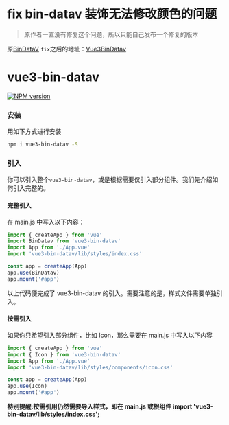 # fix bin-datav 装饰无法修改颜色的问题

> 原作者一直没有修复这个问题，所以只能自己发布一个修复的版本

 原[BinDataV](https://github.com/wangbin3162/bin-datav) 
`fix`之后的地址：[Vue3BinDatav](https://github.com/BeginnerDone/bin-datav)

# vue3-bin-datav


[![NPM version](https://img.shields.io/npm/v/bin-datav.svg)](https://www.npmjs.com/package/vue3-bin-datav)

### 安装

用如下方式进行安装

```bash
npm i vue3-bin-datav -S
```

### 引入

你可以引入整个`vue3-bin-datav`，或是根据需要仅引入部分组件。我们先介绍如何引入完整的。

#### 完整引入

在 main.js 中写入以下内容：

```javascript
import { createApp } from 'vue'
import BinDatav from 'vue3-bin-datav'
import App from './App.vue'
import 'vue3-bin-datav/lib/styles/index.css'

const app = createApp(App)
app.use(BinDatav)
app.mount('#app')
```

以上代码便完成了 vue3-bin-datav 的引入。需要注意的是，样式文件需要单独引入。

#### 按需引入

如果你只希望引入部分组件，比如 Icon，那么需要在 main.js 中写入以下内容

```javascript
import { createApp } from 'vue'
import { Icon } from 'vue3-bin-datav'
import App from './App.vue'
import 'vue3-bin-datav/lib/styles/components/icon.css'

const app = createApp(App)
app.use(Icon)
app.mount('#app')
```

**特别提醒:按需引用仍然需要导入样式，即在 main.js 或根组件 import 'vue3-bin-datav/lib/styles/index.css';**

